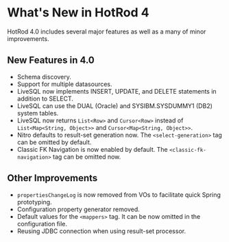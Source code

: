 # What's New in HotRod 4

HotRod 4.0 includes several major features as well as a many of minor improvements.


## New Features in 4.0

- Schema discovery.
- Support for multiple datasources.
- LiveSQL now implements INSERT, UPDATE, and DELETE statements in addition to SELECT.
- LiveSQL can use the DUAL (Oracle) and SYSIBM.SYSDUMMY1 (DB2) system tables.
- LiveSQL now returns `List<Row>` and `Cursor<Row>` instead of `List<Map<String, Object>>` and `Cursor<Map<String, Object>>`.
- Nitro defaults to result-set generation now. The `<select-generation>` tag can be omitted by default.
- Classic FK Navigation is now enabled by default. The `<classic-fk-navigation>` tag can be omitted now.


## Other Improvements

- `propertiesChangeLog` is now removed from VOs to facilitate quick Spring prototyping.
- Configuration property generator removed.
- Default values for the `<mappers>` tag. It can be now omitted in the configuration file.
- Reusing JDBC connection when using result-set processor.

